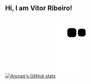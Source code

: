 ## Hi, I am Vitor Ribeiro! 
[![Anurag's GitHub stats](https://github-readme-stats.vercel.app/api?username=Vith-MCB)](https://github.com/anuraghazra/github-readme-stats)
![Snake animation](https://github.com/Vith-MCB/Vith-MCB/blob/output/github-contribution-grid-snake.svg)
